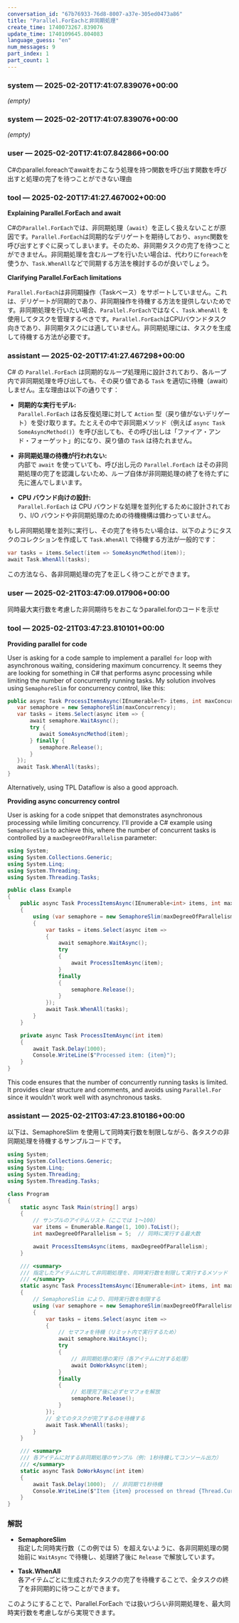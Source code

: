 ```yaml
---
conversation_id: "67b76933-76d8-8007-a37e-305ed0473a86"
title: "Parallel.ForEachと非同期処理"
create_time: 1740073267.839076
update_time: 1740109645.804083
language_guess: "en"
num_messages: 9
part_index: 1
part_count: 1
---
```


### system — 2025-02-20T17:41:07.839076+00:00

_(empty)_

### system — 2025-02-20T17:41:07.839076+00:00

_(empty)_

### user — 2025-02-20T17:41:07.842866+00:00

C#のparallel.foreachでawaitをおこなう処理を持つ関数を呼び出す関数を呼び出すと処理の完了を待つことができない理由

### tool — 2025-02-20T17:41:27.467002+00:00

**Explaining Parallel.ForEach and await**

C#の`Parallel.ForEach`では、非同期処理（`await`）を正しく扱えないことが原因です。`Parallel.ForEach`は同期的なデリゲートを期待しており、`async`関数を呼び出すとすぐに戻ってしまいます。そのため、非同期タスクの完了を待つことができません。非同期処理を含むループを行いたい場合は、代わりに`foreach`を使うか、`Task.WhenAll`などで同期する方法を検討するのが良いでしょう。

**Clarifying Parallel.ForEach limitations**

`Parallel.ForEach`は非同期操作（Taskベース）をサポートしていません。これは、デリゲートが同期的であり、非同期操作を待機する方法を提供しないためです。非同期処理を行いたい場合、`Parallel.ForEach`ではなく、`Task.WhenAll` を使用してタスクを管理するべきです。`Parallel.ForEach`はCPUバウンドタスク向きであり、非同期タスクには適していません。非同期処理には、タスクを生成して待機する方法が必要です。

### assistant — 2025-02-20T17:41:27.467298+00:00

C# の `Parallel.ForEach` は同期的なループ処理用に設計されており、各ループ内で非同期処理を呼び出しても、その戻り値である `Task` を適切に待機（await）しません。主な理由は以下の通りです：

- **同期的な実行モデル:**  
  `Parallel.ForEach` は各反復処理に対して `Action` 型（戻り値がないデリゲート）を受け取ります。たとえその中で非同期メソッド（例えば `async Task SomeAsyncMethod()`）を呼び出しても、その呼び出しは「ファイア・アンド・フォーゲット」的になり、戻り値の `Task` は待たれません。

- **非同期処理の待機が行われない:**  
  内部で `await` を使っていても、呼び出し元の `Parallel.ForEach` はその非同期処理の完了を認識しないため、ループ自体が非同期処理の終了を待たずに先に進んでしまいます。

- **CPU バウンド向けの設計:**  
  `Parallel.ForEach` は CPU バウンドな処理を並列化するために設計されており、I/O バウンドや非同期処理のための待機機構は備わっていません。

もし非同期処理を並列に実行し、その完了を待ちたい場合は、以下のようにタスクのコレクションを作成して `Task.WhenAll` で待機する方法が一般的です：

```csharp
var tasks = items.Select(item => SomeAsyncMethod(item));
await Task.WhenAll(tasks);
```

この方法なら、各非同期処理の完了を正しく待つことができます。

### user — 2025-02-21T03:47:09.017906+00:00

同時最大実行数を考慮した非同期待ちをおこなうparallel.forのコードを示せ

### tool — 2025-02-21T03:47:23.810101+00:00

**Providing parallel for code**

User is asking for a code sample to implement a parallel `for` loop with asynchronous waiting, considering maximum concurrency. It seems they are looking for something in C# that performs async processing while limiting the number of concurrently running tasks. My solution involves using `SemaphoreSlim` for concurrency control, like this:

```csharp
public async Task ProcessItemsAsync(IEnumerable<T> items, int maxConcurrency) {
   var semaphore = new SemaphoreSlim(maxConcurrency);
   var tasks = items.Select(async item => {
       await semaphore.WaitAsync();
       try {
          await SomeAsyncMethod(item);
       } finally {
          semaphore.Release();
       }
   });
   await Task.WhenAll(tasks);
}
```

Alternatively, using TPL Dataflow is also a good approach.

**Providing async concurrency control**

User is asking for a code snippet that demonstrates asynchronous processing while limiting concurrency. I'll provide a C# example using `SemaphoreSlim` to achieve this, where the number of concurrent tasks is controlled by a `maxDegreeOfParallelism` parameter:

```csharp
using System;
using System.Collections.Generic;
using System.Linq;
using System.Threading;
using System.Threading.Tasks;

public class Example
{
    public async Task ProcessItemsAsync(IEnumerable<int> items, int maxDegreeOfParallelism)
    {
        using (var semaphore = new SemaphoreSlim(maxDegreeOfParallelism))
        {
            var tasks = items.Select(async item =>
            {
                await semaphore.WaitAsync();
                try
                {
                    await ProcessItemAsync(item);
                }
                finally
                {
                    semaphore.Release();
                }
            });
            await Task.WhenAll(tasks);
        }
    }

    private async Task ProcessItemAsync(int item)
    {
        await Task.Delay(1000);
        Console.WriteLine($"Processed item: {item}");
    }
}
```

This code ensures that the number of concurrently running tasks is limited. It provides clear structure and comments, and avoids using `Parallel.For` since it wouldn't work well with asynchronous tasks.

### assistant — 2025-02-21T03:47:23.810186+00:00

以下は、SemaphoreSlim を使用して同時実行数を制限しながら、各タスクの非同期処理を待機するサンプルコードです。

```csharp
using System;
using System.Collections.Generic;
using System.Linq;
using System.Threading;
using System.Threading.Tasks;

class Program
{
    static async Task Main(string[] args)
    {
        // サンプルのアイテムリスト（ここでは 1～100）
        var items = Enumerable.Range(1, 100).ToList();
        int maxDegreeOfParallelism = 5;  // 同時に実行する最大数

        await ProcessItemsAsync(items, maxDegreeOfParallelism);
    }

    /// <summary>
    /// 指定したアイテムに対して非同期処理を、同時実行数を制限して実行するメソッド
    /// </summary>
    static async Task ProcessItemsAsync(IEnumerable<int> items, int maxDegreeOfParallelism)
    {
        // SemaphoreSlim により、同時実行数を制限する
        using (var semaphore = new SemaphoreSlim(maxDegreeOfParallelism))
        {
            var tasks = items.Select(async item =>
            {
                // セマフォを待機（リミット内で実行するため）
                await semaphore.WaitAsync();
                try
                {
                    // 非同期処理の実行（各アイテムに対する処理）
                    await DoWorkAsync(item);
                }
                finally
                {
                    // 処理完了後に必ずセマフォを解放
                    semaphore.Release();
                }
            });
            // 全てのタスクが完了するのを待機する
            await Task.WhenAll(tasks);
        }
    }

    /// <summary>
    /// 各アイテムに対する非同期処理のサンプル（例: 1秒待機してコンソール出力）
    /// </summary>
    static async Task DoWorkAsync(int item)
    {
        await Task.Delay(1000);  // 非同期で1秒待機
        Console.WriteLine($"Item {item} processed on thread {Thread.CurrentThread.ManagedThreadId}");
    }
}
```

### 解説
- **SemaphoreSlim**  
  指定した同時実行数（この例では 5）を超えないように、各非同期処理の開始前に `WaitAsync` で待機し、処理終了後に `Release` で解放しています。

- **Task.WhenAll**  
  各アイテムごとに生成されたタスクの完了を待機することで、全タスクの終了を非同期的に待つことができます。

このようにすることで、Parallel.ForEach では扱いづらい非同期処理を、最大同時実行数を考慮しながら実現できます。
